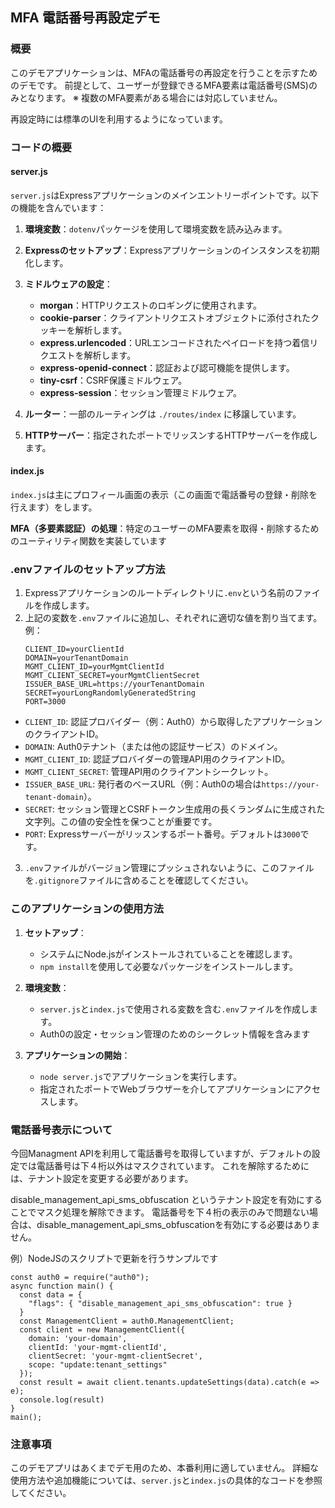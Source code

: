 ## MFA 電話番号再設定デモ

### 概要

このデモアプリケーションは、MFAの電話番号の再設定を行うことを示すためのデモです。
前提として、ユーザーが登録できるMFA要素は電話番号(SMS)のみとなります。
※ 複数のMFA要素がある場合には対応していません。

再設定時には標準のUIを利用するようになっています。

### コードの概要

#### server.js

`server.js`はExpressアプリケーションのメインエントリーポイントです。以下の機能を含んでいます：

1. **環境変数**：`dotenv`パッケージを使用して環境変数を読み込みます。
2. **Expressのセットアップ**：Expressアプリケーションのインスタンスを初期化します。
3. **ミドルウェアの設定**：
   - **morgan**：HTTPリクエストのロギングに使用されます。
   - **cookie-parser**：クライアントリクエストオブジェクトに添付されたクッキーを解析します。
   - **express.urlencoded**：URLエンコードされたペイロードを持つ着信リクエストを解析します。
   - **express-openid-connect**：認証および認可機能を提供します。
   - **tiny-csrf**：CSRF保護ミドルウェア。
   - **express-session**：セッション管理ミドルウェア。

4. **ルーター**：一部のルーティングは `./routes/index` に移譲しています。

5. **HTTPサーバー**：指定されたポートでリッスンするHTTPサーバーを作成します。

#### index.js

`index.js`は主にプロフィール画面の表示（この画面で電話番号の登録・削除を行えます）をします。

**MFA（多要素認証）の処理**：特定のユーザーのMFA要素を取得・削除するためのユーティリティ関数を実装しています

### .envファイルのセットアップ方法

1. Expressアプリケーションのルートディレクトリに`.env`という名前のファイルを作成します。
2. 上記の変数を`.env`ファイルに追加し、それぞれに適切な値を割り当てます。例：
   ```
   CLIENT_ID=yourClientId
   DOMAIN=yourTenantDomain
   MGMT_CLIENT_ID=yourMgmtClientId
   MGMT_CLIENT_SECRET=yourMgmtClientSecret
   ISSUER_BASE_URL=https://yourTenantDomain
   SECRET=yourLongRandomlyGeneratedString
   PORT=3000
   ```
- `CLIENT_ID`: 認証プロバイダー（例：Auth0）から取得したアプリケーションのクライアントID。
- `DOMAIN`: Auth0テナント（または他の認証サービス）のドメイン。
- `MGMT_CLIENT_ID`: 認証プロバイダーの管理API用のクライアントID。
- `MGMT_CLIENT_SECRET`: 管理API用のクライアントシークレット。
- `ISSUER_BASE_URL`: 発行者のベースURL（例：Auth0の場合は`https://your-tenant-domain`）。
- `SECRET`: セッション管理とCSRFトークン生成用の長くランダムに生成された文字列。この値の安全性を保つことが重要です。
- `PORT`: Expressサーバーがリッスンするポート番号。デフォルトは`3000`です。

3. `.env`ファイルがバージョン管理にプッシュされないように、このファイルを`.gitignore`ファイルに含めることを確認してください。

### このアプリケーションの使用方法

1. **セットアップ**：
   - システムにNode.jsがインストールされていることを確認します。
   - `npm install`を使用して必要なパッケージをインストールします。

2. **環境変数**：
   - `server.js`と`index.js`で使用される変数を含む`.env`ファイルを作成します。
   - Auth0の設定・セッション管理のためのシークレット情報を含みます

3. **アプリケーションの開始**：
   - `node server.js`でアプリケーションを実行します。
   - 指定されたポートでWebブラウザーを介してアプリケーションにアクセスします。

### 電話番号表示について

今回Managment APIを利用して電話番号を取得していますが、デフォルトの設定では電話番号は下４桁以外はマスクされています。
これを解除するためには、テナント設定を変更する必要があります。

disable_management_api_sms_obfuscation というテナント設定を有効にすることでマスク処理を解除できます。
電話番号を下４桁の表示のみで問題ない場合は、disable_management_api_sms_obfuscationを有効にする必要はありません。

例）NodeJSのスクリプトで更新を行うサンプルです
```
const auth0 = require("auth0");
async function main() {
  const data = {
    "flags": { "disable_management_api_sms_obfuscation": true }
  }
  const ManagementClient = auth0.ManagementClient;
  const client = new ManagementClient({
    domain: 'your-domain',
    clientId: 'your-mgmt-clientId',
    clientSecret: 'your-mgmt-clientSecret',
    scope: "update:tenant_settings"
  });
  const result = await client.tenants.updateSettings(data).catch(e => e);
  console.log(result)
}
main();
```

### 注意事項

このデモアプリはあくまでデモ用のため、本番利用に適していません。
詳細な使用方法や追加機能については、`server.js`と`index.js`の具体的なコードを参照してください。
